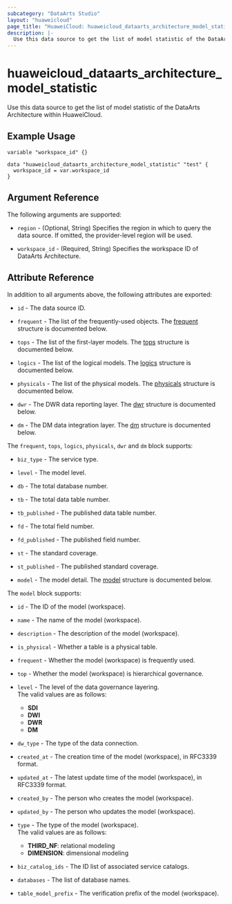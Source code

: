 ```yaml
---
subcategory: "DataArts Studio"
layout: "huaweicloud"
page_title: "HuaweiCloud: huaweicloud_dataarts_architecture_model_statistic"
description: |-
  Use this data source to get the list of model statistic of the DataArts Architecture within HuaweiCloud.
---
```


# huaweicloud_dataarts_architecture_model_statistic

Use this data source to get the list of model statistic of the DataArts Architecture within HuaweiCloud.

## Example Usage

```hcl
variable "workspace_id" {}

data "huaweicloud_dataarts_architecture_model_statistic" "test" {
  workspace_id = var.workspace_id
}
```

## Argument Reference

The following arguments are supported:

* `region` - (Optional, String) Specifies the region in which to query the data source.
  If omitted, the provider-level region will be used.

* `workspace_id` - (Required, String) Specifies the workspace ID of DataArts Architecture.

## Attribute Reference

In addition to all arguments above, the following attributes are exported:

* `id` - The data source ID.

* `frequent` - The list of the frequently-used objects.
  The [frequent](#model_statistic_object_attr) structure is documented below.

* `tops` - The list of the first-layer models.
  The [tops](#model_statistic_object_attr) structure is documented below.

* `logics` - The list of the logical models.
  The [logics](#model_statistic_object_attr) structure is documented below.

* `physicals` - The list of the physical models.
  The [physicals](#model_statistic_object_attr) structure is documented below.

* `dwr` - The DWR data reporting layer.
  The [dwr](#model_statistic_object_attr) structure is documented below.

* `dm` - The DM data integration layer.
  The [dm](#model_statistic_object_attr) structure is documented below.

<a name="model_statistic_object_attr"></a>
The `frequent`, `tops`, `logics`, `physicals`, `dwr` and `dm` block supports:

* `biz_type` - The service type.

* `level` - The model level.

* `db` - The total database number.

* `tb` - The total data table number.

* `tb_published` - The published data table number.

* `fd` - The total field number.

* `fd_published` - The published field number.

* `st` - The standard coverage.

* `st_published` - The published standard coverage.

* `model` - The model detail.
  The [model](#model_statistic_object_model_attr) structure is documented below.

<a name="model_statistic_object_model_attr"></a>
The `model` block supports:

* `id` - The ID of the model (workspace).

* `name` - The name of the model (workspace).

* `description` - The description of the model (workspace).

* `is_physical` - Whether a table is a physical table.

* `frequent` - Whether the model (workspace) is frequently used.

* `top` - Whether the model (workspace) is hierarchical governance.

* `level` - The level of the data governance layering.  
  The valid values are as follows:
  + **SDI**
  + **DWI**
  + **DWR**
  + **DM**

* `dw_type` - The type of the data connection.

* `created_at` - The creation time of the model (workspace), in RFC3339 format.

* `updated_at` - The latest update time of the model (workspace), in RFC3339 format.

* `created_by` - The person who creates the model (workspace).

* `updated_by` - The person who updates the model (workspace).

* `type` - The type of the model (workspace).  
  The valid values are as follows:
  + **THIRD_NF**: relational modeling
  + **DIMENSION**: dimensional modeling

* `biz_catalog_ids` - The ID list of associated service catalogs.

* `databases` - The list of database names.

* `table_model_prefix` - The verification prefix of the model (workspace).
